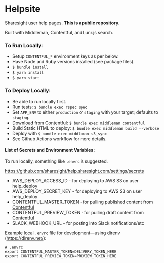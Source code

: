 # Helpsite
Sharesight user help pages.  **This is a public repository.**

Built with Middleman, Contentful, and Lunr.js search.


### To Run Locally:
 - Setup `CONTENTFUL_*` environment keys as per below.
 - Have Node and Ruby versions installed (see package files).
 - `$ bundle install`
 - `$ yarn install`
 - `$ yarn start`


### To Deploy Locally:
 - Be able to run locally first.
 - Run tests: `$ bundle exec rspec spec`
 - Set `APP_ENV` to either `production` or `staging` with your target; defaults to `staging`.
 - Download from Contentful: `$ bundle exec middleman contentful`
 - Build Static HTML to deploy: `$ bundle exec middleman build --verbose`
 - Deploy with `$ bundle exec middleman s3_sync`
 - See Github Actions workflow for more details.


#### List of Secrets and Environment Variables:
To run locally, something like `.envrc` is suggested.

https://github.com/sharesight/help.sharesight.com/settings/secrets
 - AWS_DEPLOY_ACCESS_ID	- for deploying to AWS S3 on user help_deploy
 - AWS_DEPLOY_SECRET_KEY	- for deploying to AWS S3 on user help_deploy
 - CONTENTFUL_MASTER_TOKEN - for pulling published content from [Contentful]( https://app.contentful.com/spaces/kw7pc879iryd/api/keys)
 - CONTENTFUL_PREVIEW_TOKEN	- for pulling draft content from [Contentful]( https://app.contentful.com/spaces/kw7pc879iryd/api/keys)
 - SLACK_WEBHOOK_URL - for posting into Slack notifications/etc


Example local `.envrc` file for development—using direnv (https://direnv.net/):
```
# .envrc
export CONTENTFUL_MASTER_TOKEN=DELIVERY_TOKEN_HERE
export CONTENTFUL_PREVIEW_TOKEN=PREVIEW_TOKEN_HERE
```

